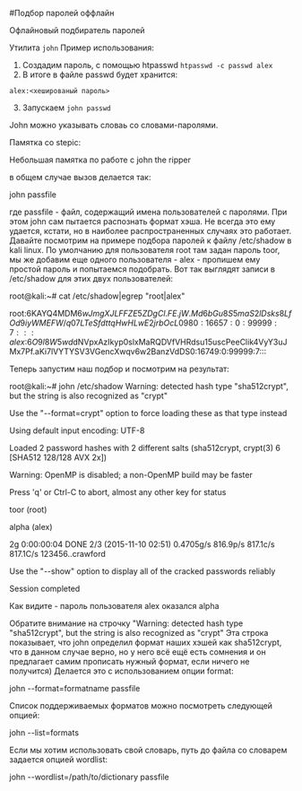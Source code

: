 #Подбор паролей оффлайн

Офлайновый подбиратель паролей

Утилита `john`
Пример использования:

1. Создадим пароль, с помощью htpasswd 
`htpasswd -c passwd alex`
2. В итоге в файле passwd будет хранится:
```
alex:<хешированый пароль>
```
3. Запускаем `john passwd`

John можно указывать словаь со словами-паролями.

Памятка со stepic:



Небольшая памятка по работе с john the ripper

в общем случае вызов делается так:

john passfile

где passfile - файл, содержащий имена пользователей с паролями. При этом john сам пытается распознать формат хэша. Не всегда это ему удается, кстати, но в наиболее распространенных случаях это работает. Давайте посмотрим на примере подбора паролей к файлу /etc/shadow в kali linux. По умолчанию для пользователя root там задан пароль toor, мы же добавим еще одного пользователя - alex - пропишем ему простой пароль и попытаемся подобрать. Вот так выглядят записи в /etc/shadow для этих двух пользователей:

root@kali:~# cat /etc/shadow|egrep "root|alex"

root:$6$KAYQ4MDM$6wJmgXJLFFZE5ZDgCl.FE.jW.Md6bGu8S5maS2lDsks8LfOd9iyWMEFW/q07LTeSfdttqHwHLwE2jrbOcL0980:16657:0:99999:7:::
alex:$6$O9l8W5wd$dNVpxAzIkyp0slxMaRQDVfVHRdsu15uscPeeClik4VyY3uJMx7Pf.aKi7lVYTYSV3VGencXwqv6w2BanzVdDS0:16749:0:99999:7:::

Теперь запустим наш подбор и посмотрим на результат:

root@kali:~# john /etc/shadow
Warning: detected hash type "sha512crypt", but the string is also recognized as "crypt"

Use the "--format=crypt" option to force loading these as that type instead

Using default input encoding: UTF-8

Loaded 2 password hashes with 2 different salts (sha512crypt, crypt(3) $6$ [SHA512 128/128 AVX 2x])

Warning: OpenMP is disabled; a non-OpenMP build may be faster

Press 'q' or Ctrl-C to abort, almost any other key for status

toor             (root)

alpha            (alex)

2g 0:00:00:04 DONE 2/3 (2015-11-10 02:51) 0.4705g/s 816.9p/s 817.1c/s 817.1C/s 123456..crawford

Use the "--show" option to display all of the cracked passwords reliably

Session completed


Как видите - пароль пользователя alex оказался alpha

Обратите внимание на строчку "Warning: detected hash type "sha512crypt", but the string is also recognized as "crypt"
Эта строка показывает, что john определил формат наших хэшей как sha512crypt, что в данном случае верно, но у него всё ещё есть сомнения и он предлагает самим прописать нужный формат, если ничего не получится) 
Делается это с использованием опции format:

john --format=formatname passfile


Список поддерживаемых форматов можно посмотреть следующей опцией:

john --list=formats

Если мы хотим использовать свой словарь, путь до файла со словарем задается опцией wordlist:

john --wordlist=/path/to/dictionary passfile
